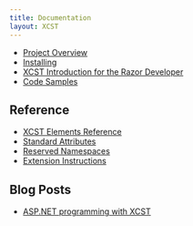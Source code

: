 ```yaml
---
title: Documentation
layout: XCST
---
```


- [Project Overview](overview.html)
- [Installing](installing.html)
- [XCST Introduction for the Razor Developer](intro-for-razor-dev.html)
- [Code Samples](https://github.com/maxtoroq/XCST-a/tree/master/samples)

Reference
---------
- [XCST Elements Reference](elements-ref.html)
- [Standard Attributes](standard-attributes.html)
- [Reserved Namespaces](reserved-namespaces.html)
- [Extension Instructions](extension-instructions.html)

Blog Posts
----------
- [ASP.NET programming with XCST](/2016/04/aspnet-programming-with-xcst.html)
